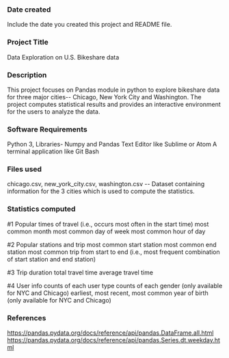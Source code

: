### Date created
Include the date you created this project and README file.

### Project Title
Data Exploration on U.S. Bikeshare data

### Description
This project focuses on Pandas module in python to explore bikeshare data for three major cities-- Chicago, New York City and Washington. The project computes statistical results and provides an interactive environment for the users to analyze the data. 

### Software Requirements
Python 3, Libraries- Numpy and Pandas
Text Editor like Sublime or Atom
A terminal application like Git Bash

### Files used
chicago.csv, new_york_city.csv, washington.csv -- Dataset containing information for the 3 cities which is used to compute the statistics.

### Statistics computed
#1 Popular times of travel (i.e., occurs most often in the start time)
most common month
most common day of week
most common hour of day

#2 Popular stations and trip
most common start station
most common end station
most common trip from start to end (i.e., most frequent combination of start station and end station)

#3 Trip duration
total travel time
average travel time

#4 User info
counts of each user type
counts of each gender (only available for NYC and Chicago)
earliest, most recent, most common year of birth (only available for NYC and Chicago)

### References
https://pandas.pydata.org/docs/reference/api/pandas.DataFrame.all.html
https://pandas.pydata.org/docs/reference/api/pandas.Series.dt.weekday.html

